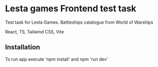 # Lesta games Frontend test task

Test task for Lesta Games.
Battleships catalogue from World of Warships

React, TS, Tailwind CSS, Vite

## Installation

To run app execute 'npm install' and npm 'run dev'
